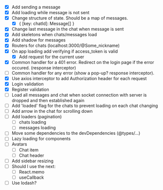 - [x] Add sending a message
- [x] Add loading while message is not sent
- [x] Change structure of state. Should be a map of messages.
  - [x] { [key: chatId]: Message[] }
- [x] Change last message in the chat when message is sent
- [x] Add skeletons when chats/messages load
- [x] Add shadow for messages
- [x] Routers for chats (localhost:3000/@Some_nickname)
- [x] On app loading add verifying if access_token is valid
  - [x] Add request for the current user
- [x] Common handler for a 401 error. Redirect on the login page if the error occured. (response interceptor)
- [ ] Common handler for any error (show a pop-up? response interceptor).
- [x] Use axios interceptor to add Authorization header for each request
- [x] Login validation
- [x] Register validation
- [ ] Load all messages and chat when socket connection with server is dropped and then established again
- [ ] Add 'loaded' flag for the chats to prevent loading on each chat changing
- [ ] Add arrow in the chat for scrolling down
- [ ] Add loaders (pagination)
  - [ ] chats loading
  - [ ] messages loading
- [ ] Move some dependencies to the devDependencies (@types/...)
- [ ] Lazy loading for components
- [ ] Avatars
  - [ ] Chat item
  - [ ] Chat header
- [ ] Add sidebar resizing
- [ ] Should I use the next:
  - [ ] React.memo
  - [ ] useCallback
- [ ] Use lodash?
